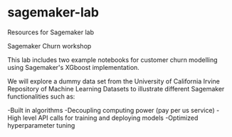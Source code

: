 # sagemaker-lab
Resources for Sagemaker lab

Sagemaker Churn workshop

This lab includes two example notebooks for customer churn modelling using Sagemaker's XGboost implementation.



We will explore a dummy data set from the University of California Irvine Repository of Machine Learning Datasets to illustrate different Sagemaker functionalities such as:

-Built in algorithms
-Decoupling computing power (pay per us service)
-High level API calls for training and deploying models
-Optimized hyperparameter tuning


